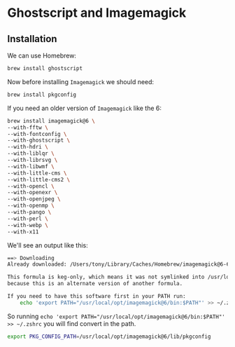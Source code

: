 # Ghostscript and Imagemagick

## Installation

We can use Homebrew: 

```bash
brew install ghostscript
```

Now before installing `Imagemagick` we should need:

```bash
brew install pkgconfig
```

If you need an older version of `Imagemagick` like the 6: 

```bash
brew install imagemagick@6 \
--with-fftw \
--with-fontconfig \
--with-ghostscript \
--with-hdri \
--with-liblqr \
--with-librsvg \
--with-libwmf \
--with-little-cms \
--with-little-cms2 \
--with-opencl \
--with-openexr \
--with-openjpeg \
--with-openmp \
--with-pango \
--with-perl \
--with-webp \
--with-x11
```

We'll see an output like this: 

```bash
==> Downloading 
Already downloaded: /Users/tony/Library/Caches/Homebrew/imagemagick@6-6.9.9-51.high_sierra.bottle.tar.gz

This formula is keg-only, which means it was not symlinked into /usr/local,
because this is an alternate version of another formula.

If you need to have this software first in your PATH run:
    echo 'export PATH="/usr/local/opt/imagemagick@6/bin:$PATH"' >> ~/.zshrc
```

So running `echo 'export PATH="/usr/local/opt/imagemagick@6/bin:$PATH"' >> ~/.zshrc` you will find convert in the path.

```bash
export PKG_CONFIG_PATH=/usr/local/opt/imagemagick@6/lib/pkgconfig
```

